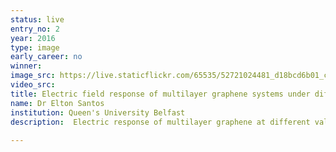 ```yaml
---
status: live
entry_no: 2
year: 2016
type: image 
early_career: no 
winner: 
image_src: https://live.staticflickr.com/65535/52721024481_d18bcd6b01_c_d.jpg
video_src: 
title: Electric field response of multilayer graphene systems under different voltages.
name: Dr Elton Santos
institution: Queen's University Belfast
description:  Electric response of multilayer graphene at different values of field. One of the main implications of this response 		 is that the dielectric constant of graphene is not constant but is tunable with an electric bias. This means that some		  fundamental quantities, as for instance the electron-electron interactions, can be controlled using an external parameter.
  
---
```

